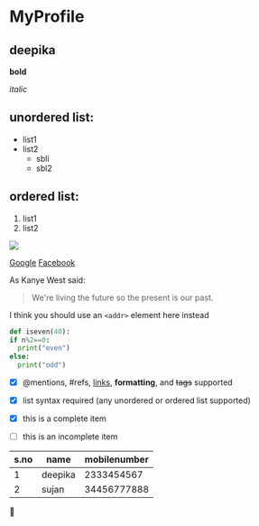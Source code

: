 # MyProfile
## deepika

**bold**

*italic*

## unordered list:
* list1
* list2
    * sbli
    * sbl2
    
 ## ordered list:
 1. list1
 2. list2
 
 ![](https://i2.wp.com/www.smartertravel.com/wp-content/uploads/2019/07/taj-mahal.jpg?fit=1920%2C1080&ssl=1)
 
 
 
 [Google](https://www.google.com)
 [Facebook](https://www.facebook.com)
 
 
 
 As Kanye West said:

> We're living the future so
> the present is our past.


I think you should use an
`<addr>` element here instead


```python
def iseven(40):
if n%2==0:
  print("even")
else:
  print("odd")

```


- [x] @mentions, #refs, [links](), **formatting**, and <del>tags</del> supported
- [x] list syntax required (any unordered or ordered list supported)
- [x] this is a complete item
- [ ] this is an incomplete item





s.no|name|mobilenumber
----|----|------------
1|deepika|2333454567
2|sujan|34456777888


:zany_face:

